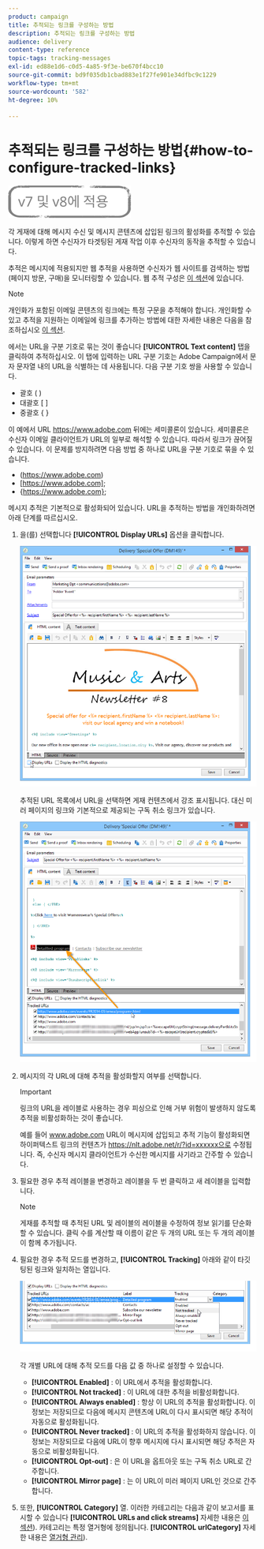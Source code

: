 ```yaml
---
product: campaign
title: 추적되는 링크를 구성하는 방법
description: 추적되는 링크를 구성하는 방법
audience: delivery
content-type: reference
topic-tags: tracking-messages
exl-id: ed88e1d6-c0d5-4a85-9f3e-be670f4bcc10
source-git-commit: bd9f035db1cbad883e1f27fe901e34dfbc9c1229
workflow-type: tm+mt
source-wordcount: '582'
ht-degree: 10%

---
```


# 추적되는 링크를 구성하는 방법{#how-to-configure-tracked-links}

![](../../assets/common.svg)

각 게재에 대해 메시지 수신 및 메시지 콘텐츠에 삽입된 링크의 활성화를 추적할 수 있습니다. 이렇게 하면 수신자가 타겟팅된 게재 작업 이후 수신자의 동작을 추적할 수 있습니다.

추적은 메시지에 적용되지만 웹 추적을 사용하면 수신자가 웹 사이트를 검색하는 방법(페이지 방문, 구매)을 모니터링할 수 있습니다. 웹 추적 구성은 [이 섹션](../../configuration/using/about-web-tracking.md)에 있습니다.

>[!NOTE]
>
>개인화가 포함된 이메일 콘텐츠의 링크에는 특정 구문을 추적해야 합니다. 개인화할 수 있고 추적을 지원하는 이메일에 링크를 추가하는 방법에 대한 자세한 내용은 다음을 참조하십시오 [이 섹션](tracking-personalized-links.md).

에서는 URL을 구분 기호로 묶는 것이 좋습니다 **[!UICONTROL Text content]** 탭을 클릭하여 추적하십시오. 이 탭에 입력하는 URL 구분 기호는 Adobe Campaign에서 문자 문자열 내의 URL을 식별하는 데 사용됩니다. 다음 구분 기호 쌍을 사용할 수 있습니다.
* 괄호 ( )
* 대괄호 [ ]
* 중괄호 { }

이 예에서 URL https://www.adobe.com 뒤에는 세미콜론이 있습니다. 세미콜론은 수신자 이메일 클라이언트가 URL의 일부로 해석할 수 있습니다. 따라서 링크가 끊어질 수 있습니다. 이 문제를 방지하려면 다음 방법 중 하나로 URL을 구분 기호로 묶을 수 있습니다.
* (https://www.adobe.com)
* [https://www.adobe.com];
* {https://www.adobe.com};

메시지 추적은 기본적으로 활성화되어 있습니다. URL을 추적하는 방법을 개인화하려면 아래 단계를 따르십시오.

1. 을(를) 선택합니다 **[!UICONTROL Display URLs]** 옵션을 클릭합니다.

   ![](assets/s_ncs_user_email_del_display_urls.png)

   추적된 URL 목록에서 URL을 선택하면 게재 컨텐츠에서 강조 표시됩니다. 대신 미러 페이지의 링크와 기본적으로 제공되는 구독 취소 링크가 있습니다.

   ![](assets/s_ncs_user_email_del_show_urls.png)

1. 메시지의 각 URL에 대해 추적을 활성화할지 여부를 선택합니다.

   >[!IMPORTANT]
   >
   >링크의 URL을 레이블로 사용하는 경우 피싱으로 인해 거부 위험이 발생하지 않도록 추적을 비활성화하는 것이 좋습니다.
   >
   >예를 들어 www.adobe.com URL이 메시지에 삽입되고 추적 기능이 활성화되면 하이퍼텍스트 링크의 컨텐츠가 https://nlt.adobe.net/r/?id=xxxxxx으로 수정됩니다. 즉, 수신자 메시지 클라이언트가 수신한 메시지를 사기라고 간주할 수 있습니다.

1. 필요한 경우 추적 레이블을 변경하고 레이블을 두 번 클릭하고 새 레이블을 입력합니다.

   >[!NOTE]
   >
   >게재를 추적할 때 추적된 URL 및 레이블의 레이블을 수정하여 정보 읽기를 단순화할 수 있습니다. 클릭 수를 계산할 때 이름이 같은 두 개의 URL 또는 두 개의 레이블이 함께 추가됩니다.

1. 필요한 경우 추적 모드를 변경하고, **[!UICONTROL Tracking]** 아래와 같이 타깃팅된 링크와 일치하는 열입니다.

   ![](assets/s_ncs_user_select_tracking_mode.png)

   각 개별 URL에 대해 추적 모드를 다음 값 중 하나로 설정할 수 있습니다.

   * **[!UICONTROL Enabled]** : 이 URL에서 추적을 활성화합니다.
   * **[!UICONTROL Not tracked]** : 이 URL에 대한 추적을 비활성화합니다.
   * **[!UICONTROL Always enabled]** : 항상 이 URL의 추적을 활성화합니다. 이 정보는 저장되므로 다음에 메시지 콘텐츠에 URL이 다시 표시되면 해당 추적이 자동으로 활성화됩니다.
   * **[!UICONTROL Never tracked]** : 이 URL의 추적을 활성화하지 않습니다. 이 정보는 저장되므로 다음에 URL이 향후 메시지에 다시 표시되면 해당 추적은 자동으로 비활성화됩니다.
   * **[!UICONTROL Opt-out]** : 은 이 URL을 옵트아웃 또는 구독 취소 URL로 간주합니다.
   * **[!UICONTROL Mirror page]** : 는 이 URL이 미러 페이지 URL인 것으로 간주합니다.

1. 또한, **[!UICONTROL Category]** 열. 이러한 카테고리는 다음과 같이 보고서를 표시할 수 있습니다 **[!UICONTROL URLs and click streams]** 자세한 내용은 [이 섹션](../../reporting/using/reports-on-deliveries.md#urls-and-click-streams)). 카테고리는 특정 열거형에 정의됩니다. **[!UICONTROL urlCategory]** 자세한 내용은 [열거형 관리](../../platform/using/managing-enumerations.md)).
